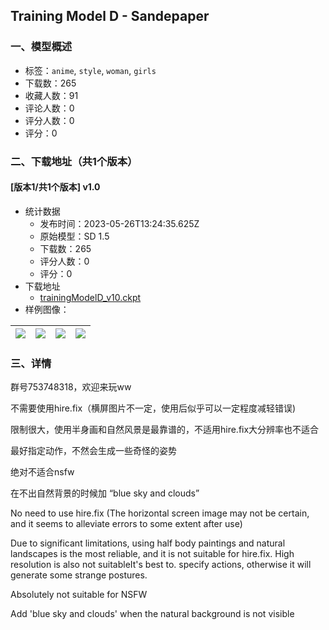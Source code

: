 ## Training Model D - Sandepaper
### 一、模型概述

- 标签：`anime`, `style`, `woman`, `girls`
- 下载数：265
- 收藏人数：91
- 评论人数：0
- 评分人数：0
- 评分：0

### 二、下载地址（共1个版本）

#### [版本1/共1个版本] v1.0

- 统计数据
  - 发布时间：2023-05-26T13:24:35.625Z
  - 原始模型：SD 1.5
  - 下载数：265
  - 评分人数：0
  - 评分：0
- 下载地址
  - [trainingModelD_v10.ckpt](https://civitai.com/api/download/models/81759)
- 样例图像：

| <img src="https://image.civitai.com/xG1nkqKTMzGDvpLrqFT7WA/3337e6a5-2045-4588-911f-0470d14cf49b/width=450/918771.jpeg" /> | <img src="https://image.civitai.com/xG1nkqKTMzGDvpLrqFT7WA/a06db25a-8290-47e7-b47a-ae0baa9a4855/width=450/918765.jpeg" /> | <img src="https://image.civitai.com/xG1nkqKTMzGDvpLrqFT7WA/171ca7c7-2eba-4060-8fda-fee132d64180/width=450/919365.jpeg" /> | <img src="https://image.civitai.com/xG1nkqKTMzGDvpLrqFT7WA/86ac4075-15e3-4213-8dde-079d002d154a/width=450/927920.jpeg" /> |
| ---- | ---- | ---- | ---- |


### 三、详情
<p>群号753748318，欢迎来玩ww</p><p>不需要使用hire.fix（横屏图片不一定，使用后似乎可以一定程度减轻错误)</p><p>限制很大，使用半身画和自然风景是最靠谱的，不适用hire.fix大分辨率也不适合</p><p>最好指定动作，不然会生成一些奇怪的姿势</p><p>绝对不适合nsfw</p><p>在不出自然背景的时候加 “blue sky and clouds”</p><p></p><p>No need to use hire.fix (The horizontal screen image may not be certain, and it seems to alleviate errors to some extent after use)</p><p>Due to significant limitations, using half body paintings and natural landscapes is the most reliable, and it is not suitable for hire.fix. High resolution is also not suitableIt's best to. specify actions, otherwise it will generate some strange postures.</p><p>Absolutely not suitable for NSFW</p><p>Add 'blue sky and clouds' when the natural background is not visible</p><p></p>